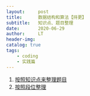 ```yaml
---
layout:     post
title:      数据结构和算法【持更】
subtitle:   知识点、题目整理
date:       2020-06-29
author:     LT
header-img: 
catalog: true
tags:
    - coding
    - 实践篇
---
```


1. [按照知识点来整理题目](https://github.com/LeeeLiu/Leetcode_notes/)
2. [按照段位整理](https://github.com/LeeeLiu/Leetcode_notes/blob/master/summary/ChallengeCAT/ChallengeCAT.md)